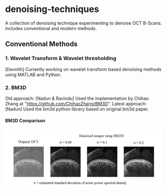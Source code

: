 # denoising-techniques
A collection of denoising technique experimenting to denoise OCT B-Scans. Includes conventional and modern methods.

## Conventional Methods

### 1. Wavelet Transform & Wavelet thresholding
[Devnith] Currently working on wavelet transform based denoising methods using MATLAB and Python.

### 2. BM3D
Old approach: [Nadun & Ravindu] Used the implementation by Chihao Zhang at "https://github.com/ChihaoZhang/BM3D".
Latest approach: [Nadun] Used the bm3d python library based on original bm3d paper.

#### BM3D Comparison

<p align="center">
<img src="bm3d/bm3d_results.png" alt="Initial Prototype" width="700"/>
</p>
